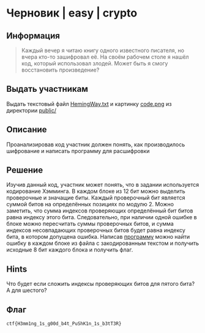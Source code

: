 # Черновик | easy | crypto

## Информация
> Каждый вечер я читаю книгу одного известного писателя, но вчера кто-то зашифровал её. На своём рабочем столе я нашёл код, который использовал злодей. Может быть я смогу восстановить произведение?

## Выдать участникам
Выдать текстовый файл [HemingWay.txt](public/HemingWay.txt) и картинку [code.png](public/code.png) из директории [public/](public/)

## Описание
Проанализировав код участник должен понять, как производилось шифрование и написать программу для расшифровки

## Решение
Изучив данный код, участник может понять, что в задании используется кодирование Хэмминга. В каждом блоке из 12 бит можно выделить проверочные и значащие биты. Каждый проверочный бит является суммой битов на определённых позициях по модулю 2. Можно заметить, что сумма индексов проверяющих определённый бит битов равна индексу этого бита.  Следовательно, при наличии одной ошибке в блоке можно пересчитать суммы проверочных битов, и сумма индексов несовпадающих проверочных битов будет равна индексу бита, в котором допущена ошибка. Написав [программу](solve/solve.py) можно найти ошибку в каждом блоке из файла с закодированным текстом и получить исходные 8 бит каждого блока и получить флаг.

## Hints
Что будет если сложить индексы проверяющих битов для пятого бита? А для шестого?

## Флаг
`ctf{H3mm1ng_1s_g00d_b4t_PuShK1n_1s_b3tT3R}`
